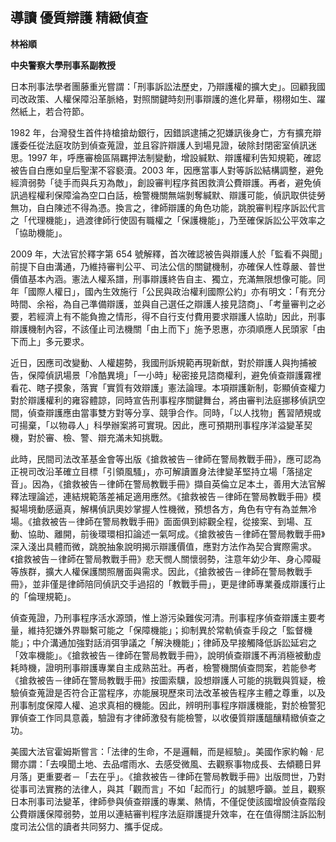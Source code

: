 ## 導讀 優質辯護 精緻偵查

**林裕順**

**中央警察大學刑事系副教授**

日本刑事法學者團藤重光嘗謂：「刑事訴訟法歷史，乃辯護權的擴大史」。回顧我國司改政策、人權保障沿革脈絡，對照關鍵時刻刑事辯護的進化昇華，栩栩如生、躍然紙上，若合符節。

1982 年，台灣發生首件持槍搶劫銀行，因錯誤逮捕之犯嫌訊後身亡，方有擴充辯護委任從法庭攻防到偵查蒐證，並且容許辯護人到場見證，破除封閉密室偵訊迷思。1997 年，呼應審檢區隔羈押法制變動，增設緘默、辯護權利告知規範，確認被告自白應如皇后聖潔不容褻瀆。2003 年，因應當事人對等訴訟結構調整，避免經濟弱勢「徒手而與兵刃為敵」，創設審判程序貧困救濟公費辯護。再者，避免偵訊過程權利保障淪為空口白話，檢警機關無端剝奪緘默、辯護可能，偵訊取供徒勞無功，自白陳述不得為憑。換言之，律師辯護的角色功能，跳脫審判程序訴訟代言之「代理機能」，過渡律師行使固有職權之「保護機能」，乃至確保訴訟公平效率之「協助機能」。

2009 年，大法官於釋字第 654 號解釋，首次確認被告與辯護人於「監看不與聞」前提下自由溝通，乃維持審判公平、司法公信的關鍵機制，亦確保人性尊嚴、普世價值基本內涵。憲法人權系譜，刑事辯護終告自主、獨立，充滿無限想像可能。同年「國際人權日」，國內生效施行「公民與政治權利國際公約」亦有明文：「有充分時間、余裕，為自己準備辯護，並與自己選任之辯護人接見諮商」、「考量審判之必要，若經濟上有不能負擔之情形，得不自行支付費用要求辯護人協助」因此，刑事辯護機制內容，不該僅止司法機關「由上而下」施予恩惠，亦須順應人民頭家「由下而上」多元要求。

近日，因應司改變動、人權趨勢，我國刑訴規範再現新猷，對於辯護人與拘捕被告，保障偵訊場景「冷酷異境」「一小時」秘密接見諮商權利，避免偵查辯護霧裡看花、瞎子摸象，落實「實質有效辯護」憲法論理。本項辯護新制，彰顯偵查權力對於辯護權利的雍容體諒，同時宣告刑事程序關鍵舞台，將由審判法庭挪移偵訊空間，偵查辯護應由當事雙方對等分享、競爭合作。同時，「以人找物」舊習陋規或可揚棄，「以物尋人」科學辦案將可實現。因此，應可預期刑事程序洋溢變革契機，對於審、檢、警、辯充滿未知挑戰。

此時，民間司法改革基金會等出版《搶救被告－律師在警局教戰手冊》，應可認為正視司改沿革確立目標「引領風騷」，亦可解讀置身法律變革堅持立場「落搥定音」。因為，《搶救被告－律師在警局教戰手冊》擷自英倫立足本土，善用大法官解釋法理論述，連結規範落差補足適用應然。《搶救被告－律師在警局教戰手冊》模擬場境動感逼真，解構偵訊奧妙掌握人性機微，預想各方，角色有守有為並無冷場。《搶救被告－律師在警局教戰手冊》面面俱到綜觀全程，從接案、到場、互動、協助、離開，前後環環相扣論述一氣呵成。《搶救被告－律師在警局教戰手冊》深入淺出具體而微，跳脫抽象說明揭示辯護價值，應對方法作為契合實際需求。《搶救被告－律師在警局教戰手冊》悲天憫人關懷弱勢，注意年幼少年、身心障礙等族群，擴大人權保護關照層面與需求。因此，《搶救被告－律師在警局教戰手冊》，並非僅是律師陪同偵訊交手過招的「教戰手冊」，更是律師專業養成辯護行止的「倫理規範」。

偵查蒐證，乃刑事程序活水源頭，惟上游污染難俟河清。刑事程序偵查辯護主要考量，維持犯嫌外界聯繫可能之「保障機能」；抑制異於常軌偵查手段之「監督機能」；中介溝通加強對話消弭爭議之「解決機能」；律師及早接觸降低訴訟延宕之「效率機能」。《搶救被告－律師在警局教戰手冊》，說明偵查辯護不再消極被動虛耗時機，證明刑事辯護專業自主成熟茁壯。再者，檢警機關偵查問案，若能參考《搶救被告－律師在警局教戰手冊》按圖索驥，設想辯護人可能的挑戰與質疑，檢驗偵查蒐證是否符合正當程序，亦能展現歷來司法改革被告程序主體之尊重，以及刑事制度保障人權、追求真相的機能。因此，辨明刑事程序辯護機能，對於檢警犯罪偵查工作同具意義，驗證有才律師激發有能檢警，以收優質辯護醞釀精緻偵查之功。

美國大法官霍姆斯嘗言：「法律的生命，不是邏輯，而是經驗」。美國作家約翰 ‧ 尼爾亦謂：「去嗅聞土地、去品嚐雨水、去感受微風、去觀察事物成長、去傾聽日昇月落」更重要者－「去在乎」。《搶救被告－律師在警局教戰手冊》出版問世，乃對從事司法實務的法律人，與其「觀而言」不如「起而行」的誠懇呼籲。並且，觀察日本刑事司法變革，律師參與偵查辯護的專業、熱情，不僅促使該國增設偵查階段公費辯護保障弱勢，並用以連結審判程序法庭辯護提升效率，在在值得關注訴訟制度司法公信的讀者共同努力、攜手促成。
